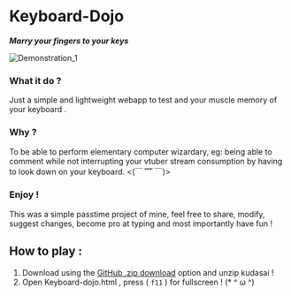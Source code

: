 # Keyboard-Dojo
___Marry your fingers to your keys___ 
 
![Demonstration_1](https://user-images.githubusercontent.com/54982599/120078331-a213cc80-c0cc-11eb-95e1-467b02bbdbe0.gif)


### What it do ?

Just a simple and lightweight webapp to test and your muscle memory of your keyboard .

### Why ?

To be able to perform elementary computer wizardary, 
eg: being able to comment while not interrupting your vtuber stream consumption by having to look down on your keyboard. <(￣ ﹌ ￣)>

### Enjoy !

This was a simple passtime project of mine, feel free to share, modify, suggest changes, become pro at typing and most importantly have fun !

## How to play :

1. Download using the [GitHub .zip download](https://github.com/Abhimanyu8/Keyboard-Dojo/archive/refs/heads/main.zip) option and unzip kudasai !
2. Open Keyboard-dojo.html , press ( `f11` ) for fullscreen ! (* ^ ω ^)

